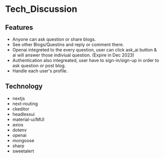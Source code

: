# Tech_Discussion

## Features
- Anyone can ask question or share blogs.
- See other Blogs/Questins and reply or comment there.
- Openai integreted to the every question, user can click ask_ai button & ai will answer those indiviual question. (Expire in Dec 2023)
- Authentication also integreated, user have to sign-in/sign-up in order to ask question or post blog.
- Handle each user's profile.

## Technology
- nextjs
- next-routing
- ckeditor
- headlessui
- material-ui/MUI
- axios
- dotenv
- openai
- mongoose
- sharp
- sweetalert
